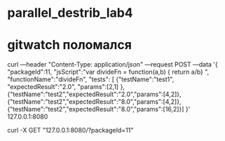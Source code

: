 # parallel_destrib_lab4
# gitwatch поломался

curl —header "Content-Type: application/json" —request POST —data '{ "packageId":11, "jsScript":"var divideFn = function(a,b) { return a/b} ", "functionName":"divideFn", "tests": [ {"testName":"test1", "expectedResult":"2.0", "params":[2,1] },{"testName":"test2","expectedResult":"2.0","params":[4,2]}, {"testName":"test2","expectedResult":"8.0","params":[4,2]},{"testName":"test2","expectedResult":"8.0","params":[16,2]}] }' 127.0.0.1:8080

curl -X GET "127.0.0.1:8080/?packageId=11"
